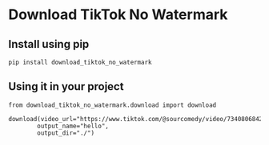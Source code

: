 # Download TikTok No Watermark

## Install using pip

```
pip install download_tiktok_no_watermark
```

## Using it in your project

```
from download_tiktok_no_watermark.download import download

download(video_url="https://www.tiktok.com/@sourcomedy/video/7340806842651528490",
        output_name="hello",
        output_dir="./")
```
